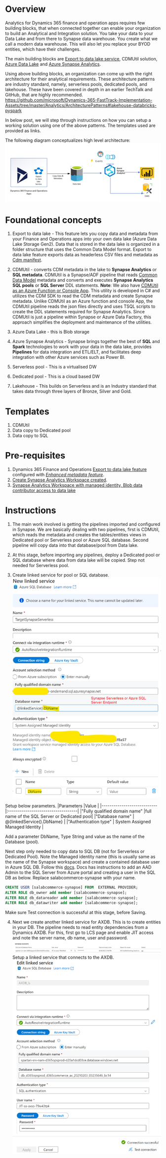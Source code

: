 
# Overview

Analytics for Dynamics 365 finance and operation apps requires few building blocks, that when connected together can enable your organization to build an Analytical and Integration solution. You take your data to your Data Lake and from there to Synapse data warehouse. You create what we call a modern data warehouse. This will also let you replace your BYOD entities, which have their challenges. 
	
The main building blocks are [Export to data lake service](https://learn.microsoft.com/en-us/dynamics365/fin-ops-core/dev-itpro/data-entities/azure-data-lake-ga-version-overview), CDMUtil solution, [Azure Data Lake](https://learn.microsoft.com/en-us/azure/storage/blobs/data-lake-storage-introduction) and [Azure Synapse Analytics](https://learn.microsoft.com/en-us/azure/synapse-analytics/overview-what-is).

Using above building blocks, an organization can come up with the right architecture for their analytical requirements. These architecture patterns are industry standard, namely, serverless pools, dedicated pools, and lakehouse. These have been covered in depth in an earlier TechTalk and GitHub, that are highly recommended. https://github.com/microsoft/Dynamics-365-FastTrack-Implementation-Assets/tree/master/Analytics/ArchitecturePatterns#lakehouse-databricks-pyspark

In below post, we will step through instructions on how you can setup a working solution using one of the above patterns. The templates used are provided as links. 

The following diagram conceptualizes high level architecture: 
![Cdm Util As Pipeline](CdmUtilAsPipeline.png)


# Foundational concepts

1. Export to data lake - This feature lets you copy data and metadata from your Finance and Operations apps into your own data lake (Azure Data Lake Storage Gen2). 
Data that is stored in the data lake is organized in a folder structure that uses the Common Data Model format. 
Export to data lake feature exports data as headerless CSV files and metadata as [Cdm manifest](https://docs.microsoft.com/en-us/common-data-model/cdm-manifest). 

2. CDMUtil - converts CDM metadata in the lake to **Synapse Analytics** or **SQL metadata**. CDMUtil is a Synapse/ADF pipeline that reads [Common Data Model](https://docs.microsoft.com/en-us/common-data-model/) metadata and converts and executes  **Synapse Analytics SQL pools** or **SQL Server** DDL statements. **Note**: We also have [CDMUtil as an Azure Function or Console App](readme.md). This utility is developed in C# and utilizes the CDM SDK to read the CDM metadata and create Synapse metadata. Unlike CDMUtil as an Azure function and console App, the CDMUtil pipeline reads the json files directly and uses TSQL scripts to create the DDL statements required for Synapse Analytics. Since CDMUtil is just a pipeline within Synapse or Azure Data Factory, this approach simplifies the deployment and maintenance of the utilities.


3. Azure Data Lake - this is Blob storage

4. Azure Synapse Analytics - Synapse brings together the best of **SQL** and **Spark** technologies to work with your data in the data lake, provides **Pipelines** for data integration and ETL/ELT, and facilitates deep integration with other Azure services such as Power BI. 

5. Serverless pool - This is a virtualised DW
6. Dedicated pool - This is a cloud based DW
7. Lakehouse - This builds on Serverless and is an Industry standard that takes data through three layers of Bronze, Silver and Gold.

# Templates 

1. CDMUtil 
2. Data copy to Dedicated pool
3. Data copy to SQL

# Pre-requisites
1. Dynamics 365 Finance and Operations [Export to data lake feature](https://docs.microsoft.com/en-us/dynamics365/fin-ops-core/dev-itpro/data-entities/configure-export-data-lake) configured with [*Enhanced metadata feature*](https://docs.microsoft.com/en-us/dynamics365/fin-ops-core/dev-itpro/data-entities/azure-data-lake-enhanced-metadata#enhanced-metadata-preview).
2. [Create Synapse Analytics Workspace created](https://docs.microsoft.com/en-us/azure/synapse-analytics/quickstart-create-workspace). 
3. [Synapse Analytics Workspace with managed identity, Blob data contributor access to data lake](https://docs.microsoft.com/en-us/azure/synapse-analytics/security/how-to-grant-workspace-managed-identity-permissions#grant-permissions-to-managed-identity-after-workspace-creation)

# Instructions

1. The main work involved is getting the pipelines imported and configured in Synapse. We are basically dealing with two pipelines, first is CDMUtil, which reads the metadata and creates the tables/entities views in Dedicated pool or Serverless pool or Azure SQL database. Second pipeline will copy data into that database/pool from Data lake. 

2. At this stage, before importing any pipelines, deploy a Dedicated pool or SQL database where data from data lake will be copied. Step not needed for Serverless pool.
 
3. Create linked service for pool or SQL database. ![Serverless Endpoint](ServerlessEndpoint.png)

Setup below parameters.
|Parameters                                     |Value                               |
|----------------------------                   |:-----------------------------------|
|"Fully qualified domain name"                  |full name of the SQL Server or Dedicated pool|
|"Database name"              			| @{linkedService().DbName}   |
|"Authentication type"                	        | System Assigned Managed Identity  |

Add a parameter DbName, Type String and value as the name of the Database (pool).

Next step only needed to copy data to SQL DB (not for Serverless or Dedicated Pool). Note the Managed identity name (this is usually same as the name of the Synapse workspace) and create a contained database user in Azure SQL DB. Follow this [docs](https://learn.microsoft.com/en-us/azure/data-factory/connector-azure-sql-database?tabs=synapse-analytics#managed-identity). Docs has instructions to add an AAD Admin to the SQL Server from Azure portal and creating a user in the SQL DB as below. Replace salabcommerce-synapse with your name.
```SQL
CREATE USER [salabcommerce-synapse] FROM  EXTERNAL PROVIDER;
ALTER ROLE db_owner add member [salabcommerce-synapse];
ALTER ROLE db_datareader add member [salabcommerce-synapse];
ALTER ROLE db_datawriter add member [salabcommerce-synapse];
```
Make sure Test connection is successful at this stage, before Saving.

4. Next we create another linked service for AXDB. This is to create entities in your DB. The pipeline needs to read entity dependencies from a Dynamics AXDB.
For this, first go to LCS page and enable JIT access and note the server name, db name, user and password. ![JITaccess](JITaccess.png)
Setup a linked service that connects to the AXDB. ![AXDB](AXDB.png)

